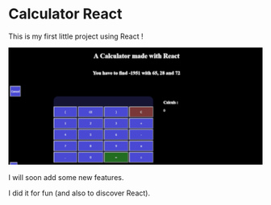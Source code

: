 # Calculator React

This is my first little project using React !

![image1](https://github.com/Ulysse28/Calculator-React/blob/main/public/calculator%20react.png)

I will soon add some new features.

I did it for fun (and also to discover React).
